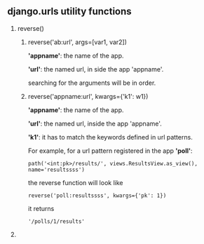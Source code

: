 ## django.urls utility functions
1. reverse()

    1. reverse('ab:url', args=[var1, var2])

        **'appname'**: the name of the app.
        
        **'url'**: the named url, in side the app 'appname'.

        searching for the arguments will be in order.

    2. reverse('appname:url', kwargs={'k1': w1})

        **'appname'**: the name of the app.

        **'url'**: the named url, inside the app 'appname'.

        **'k1'**: it has to match the keywords defined in url patterns.

        For example, for a url pattern registered in the app **'poll'**:
        ```
        path('<int:pk>/results/', views.ResultsView.as_view(), name='resultssss')
        ```
        the reverse function will look like
        ```
        reverse('poll:resultssss', kwargs={'pk': 1})
        ```
        it returns
        ```
        '/polls/1/results'
        ```


2.
